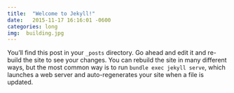 ```yaml
---
title:  "Welcome to Jekyll!"
date:   2015-11-17 16:16:01 -0600
categories: long
img:  building.jpg
---
```


You’ll find this post in your `_posts` directory. Go ahead and edit it and re-build the site to see your changes. You can rebuild the site in many different ways, but the most common way is to run `bundle exec jekyll serve`, which launches a web server and auto-regenerates your site when a file is updated.
